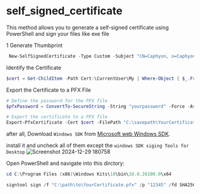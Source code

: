 # self_signed_certificate
This method allows you to generate a self-signed certificate using PowerShell and sign your files like exe file 

1 Generate Thumbprint
```PowerShell
 New-SelfSignedCertificate -Type Custom -Subject "CN=Caphyon, o=Caphyon, C=US" -keyUsage DigitalSignature -FriendlyName "My Friendly Cert Name" -CertStoreLocation "Cert:\CurrentUser\My" -TextExtension @("2.5.29.37={text}1.3.6.1.5.5.7.3.3", "2.5.29.19={text}")
```

Identify the Certificate
```PowerShell
$cert = Get-ChildItem -Path Cert:\CurrentUser\My | Where-Object { $_.FriendlyName -eq "My Friendly Cert Name" }
```

Export the Certificate to a PFX File
```PowerShell
# Define the password for the PFX file
$pfxPassword = ConvertTo-SecureString -String "yourpassword" -Force -AsPlainText

# Export the certificate to a PFX file
Export-PfxCertificate -Cert $cert -FilePath "C:\savepath\YourCertificate.pfx" -Password $pfxPassword
```


 after all, Download `Windows SDK` from [Microsoft web Windows SDK](https://developer.microsoft.com/en-us/windows/downloads/windows-sdk/).

install it and uncheck all of them except the `windows SDK siging Tools for Desktop`
![Screenshot 2024-12-29 180758](https://github.com/user-attachments/assets/e6102cdf-c6a5-4188-9a35-a4ecbe0133eb)

Open PowerShell and navigate into this dirctory:
```Powershell
cd C:\Program Files (x86)\Windows Kits\10\bin\10.0.26100.0\x64
```


```Powershell
signtool sign /f "C:\path\to\YourCertificate.pfx" /p "12345" /fd SHA256 /t http://timestamp.digicert.com "E:\path\To\yourexefile"
```


